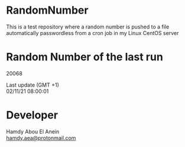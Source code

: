 # RandomNumber    
This is a test repository where a random number is pushed to a file automatically passwordless from a cron job in my Linux CentOS server    
# Random Number of the last run   
20068
      
Last update (GMT +1)    
02/11/21 08:00:01
# Developer    
Hamdy Abou El Anein   
hamdy.aea@protonmail.com
